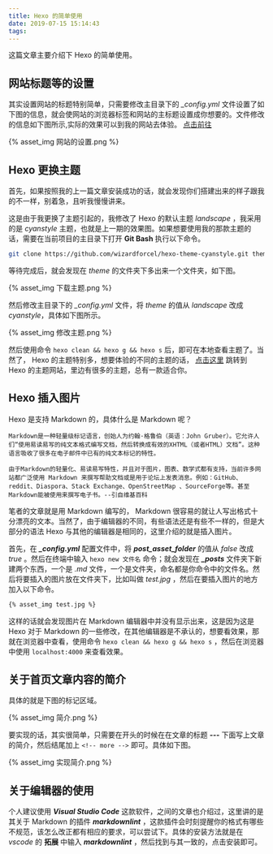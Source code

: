```yaml
---
title: Hexo 的简单使用
date: 2019-07-15 15:14:43
tags:
---
```


这篇文章主要介绍下 Hexo 的简单使用。

<!-- more -->

## 网站标题等的设置

其实设置网站的标题特别简单，只需要修改主目录下的 *_config.yml* 文件设置了如下图的信息，就会使网站的浏览器标签和网站的主标题设置成你想要的。文件修改的信息如下图所示,实际的效果可以到我的网站去体验。 [点击前往]("https://kbxmn.github.io/" "苦逼小码农的博客")

{% asset_img 网站的设置.png %}

## Hexo 更换主题

首先，如果按照我的上一篇文章安装成功的话，就会发现你们搭建出来的样子跟我的不一样，别着急，且听我慢慢讲来。

这是由于我更换了主题引起的，我修改了 Hexo 的默认主题 *landscape* ，我采用的是 *cyanstyle* 主题，也就是上一期的效果图。如果想要使用我的那款主题的话，需要在当前项目的主目录下打开 **Git Bash** 执行以下命令。

``` bash
git clone https://github.com/wizardforcel/hexo-theme-cyanstyle.git themes/cyanstyle
```

等待完成后，就会发现在 *theme* 的文件夹下多出来一个文件夹，如下图。

{% asset_img 下载主题.png %}

然后修改主目录下的 *_config.yml* 文件，将 *theme* 的值从 *landscape* 改成 *cyanstyle*，具体如下图所示。

{% asset_img 修改主题.png %}

然后使用命令 `hexo clean && hexo g && hexo s` 后，即可在本地查看主题了。当然了， Hexo 的主题特别多，想要体验的不同的主题的话， [点击这里](https://hexo.io/themes/index.html) 跳转到 Hexo 的主题网站，里边有很多的主题，总有一款适合你。

## Hexo 插入图片

Hexo 是支持 Markdown 的，具体什么是 Markdown 呢？

``` text
Markdown是一种轻量级标记语言，创始人为约翰·格鲁伯（英语：John Gruber）。它允许人们“使用易读易写的纯文本格式编写文档，然后转换成有效的XHTML（或者HTML）文档”。这种语言吸收了很多在电子邮件中已有的纯文本标记的特性。

由于Markdown的轻量化、易读易写特性，并且对于图片，图表、数学式都有支持，当前许多网站都广泛使用 Markdown 来撰写帮助文档或是用于论坛上发表消息。例如：GitHub、reddit、Diaspora、Stack Exchange、OpenStreetMap 、SourceForge等。甚至Markdown能被使用来撰写电子书。--引自维基百科
```

笔者的文章就是用 Markdown 编写的， Markdown 很容易的就让人写出格式十分漂亮的文本。当然了，由于编辑器的不同，有些语法还是有些不一样的，但是大部分的语法 Hexo 与其他的编辑器是相同的，这里介绍的就是插入图片。

首先，在 ***_config.yml*** 配置文件中，将 ***post_asset_folder*** 的值从 *false* 改成 *true* 。然后在终端中输入 `hexo new 文件名` 命令；就会发现在 ***_posts*** 文件夹下新建两个东西，一个是 *.md* 文件，一个是文件夹，命名都是你命令中的文件名。然后将要插入的图片放在文件夹下，比如叫做 *test.jpg* ，然后在要插入图片的地方加入以下命令。

``` bash
{% asset_img test.jpg %}
```

这样的话就会发现图片在 Markdown 编辑器中并没有显示出来，这是因为这是 Hexo 对于 Markdown 的一些修改，在其他编辑器是不承认的，想要看效果，那就在浏览器中查看，使用命令 `hexo clean && hexo g && hexo s` ，然后在浏览器中使用 `localhost:4000` 来查看效果。

## 关于首页文章内容的简介

具体的就是下图的标记区域。

{% asset_img 简介.png %}

要实现的话，其实很简单，只需要在开头的时候在在文章的标题 ***---*** 下面写上文章的简介，然后结尾加上 `<!-- more -->` 即可。具体如下图。

{% asset_img 实现简介.png %}

## 关于编辑器的使用

个人建议使用 ***Visual Studio Code*** 这款软件，之间的文章也介绍过，这里讲的是其关于 Markdown 的插件 ***markdownlint*** ，这款插件会时刻提醒你的格式有哪些不规范，该怎么改正都有相应的要求，可以尝试下。具体的安装方法就是在 *vscode* 的 **拓展** 中输入 ***markdownlint*** ，然后找到与其一致的，点击安装即可。
